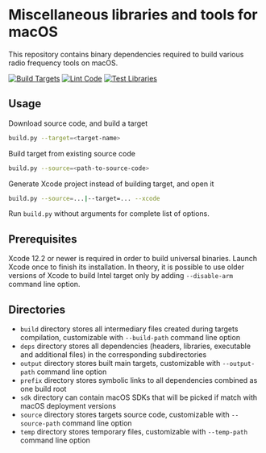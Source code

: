 # Miscellaneous libraries and tools for macOS

This repository contains binary dependencies required to build various radio frequency tools on macOS.

[![Build Targets](https://github.com/aedi-org/misc-macos-deps/actions/workflows/build.yml/badge.svg)](https://github.com/aedi-org/misc-macos-deps/actions/workflows/build.yml)
[![Lint Code](https://github.com/aedi-org/misc-macos-deps/actions/workflows/lint.yml/badge.svg)](https://github.com/aedi-org/misc-macos-deps/actions/workflows/lint.yml)
[![Test Libraries](https://github.com/aedi-org/misc-macos-deps/actions/workflows/test.yml/badge.svg)](https://github.com/aedi-org/misc-macos-deps/actions/workflows/test.yml)

## Usage

Download source code, and build a target

```sh
build.py --target=<target-name>
```

Build target from existing source code

```sh
build.py --source=<path-to-source-code>
```

Generate Xcode project instead of building target, and open it

```sh
build.py --source=...|--target=... --xcode
```

Run `build.py` without arguments for complete list of options.

## Prerequisites

Xcode 12.2 or newer is required in order to build universal binaries. Launch Xcode once to finish its installation. In theory, it is possible to use older versions of Xcode to build Intel target only by adding `--disable-arm` command line option.

## Directories

* `build` directory stores all intermediary files created during targets compilation, customizable with `--build-path` command line option
* `deps` directory stores all dependencies (headers, libraries, executable and additional files) in the corresponding subdirectories
* `output` directory stores built main targets, customizable with `--output-path` command line option
* `prefix` directory stores symbolic links to all dependencies combined as one build root
* `sdk` directory can contain macOS SDKs that will be picked if match with macOS deployment versions
* `source` directory stores targets source code, customizable with `--source-path` command line option
* `temp` directory stores temporary files, customizable with `--temp-path` command line option
